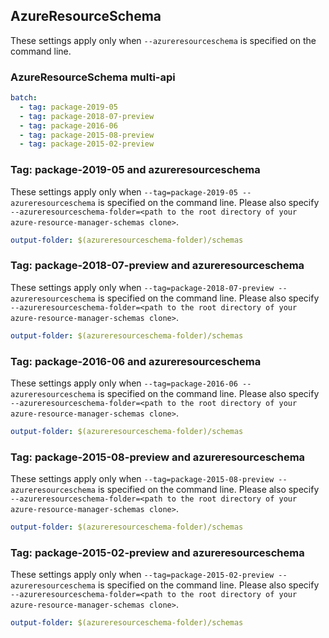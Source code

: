 ## AzureResourceSchema

These settings apply only when `--azureresourceschema` is specified on the command line.

### AzureResourceSchema multi-api

``` yaml $(azureresourceschema) && $(multiapi)
batch:
  - tag: package-2019-05
  - tag: package-2018-07-preview
  - tag: package-2016-06
  - tag: package-2015-08-preview
  - tag: package-2015-02-preview
```

### Tag: package-2019-05 and azureresourceschema

These settings apply only when `--tag=package-2019-05 --azureresourceschema` is specified on the command line.
Please also specify `--azureresourceschema-folder=<path to the root directory of your azure-resource-manager-schemas clone>`.

``` yaml $(tag) == 'package-2019-05' && $(azureresourceschema)
output-folder: $(azureresourceschema-folder)/schemas
```

### Tag: package-2018-07-preview and azureresourceschema

These settings apply only when `--tag=package-2018-07-preview --azureresourceschema` is specified on the command line.
Please also specify `--azureresourceschema-folder=<path to the root directory of your azure-resource-manager-schemas clone>`.

``` yaml $(tag) == 'package-2018-07-preview' && $(azureresourceschema)
output-folder: $(azureresourceschema-folder)/schemas
```

### Tag: package-2016-06 and azureresourceschema

These settings apply only when `--tag=package-2016-06 --azureresourceschema` is specified on the command line.
Please also specify `--azureresourceschema-folder=<path to the root directory of your azure-resource-manager-schemas clone>`.

``` yaml $(tag) == 'package-2016-06' && $(azureresourceschema)
output-folder: $(azureresourceschema-folder)/schemas
```

### Tag: package-2015-08-preview and azureresourceschema

These settings apply only when `--tag=package-2015-08-preview --azureresourceschema` is specified on the command line.
Please also specify `--azureresourceschema-folder=<path to the root directory of your azure-resource-manager-schemas clone>`.

``` yaml $(tag) == 'package-2015-08-preview' && $(azureresourceschema)
output-folder: $(azureresourceschema-folder)/schemas
```

### Tag: package-2015-02-preview and azureresourceschema

These settings apply only when `--tag=package-2015-02-preview --azureresourceschema` is specified on the command line.
Please also specify `--azureresourceschema-folder=<path to the root directory of your azure-resource-manager-schemas clone>`.

``` yaml $(tag) == 'package-2015-02-preview' && $(azureresourceschema)
output-folder: $(azureresourceschema-folder)/schemas
```

